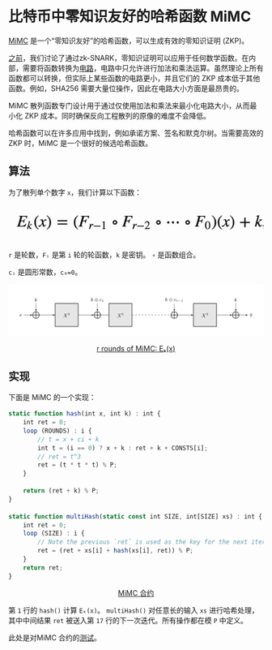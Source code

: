 # 比特币中零知识友好的哈希函数 MiMC

[MiMC](https://eprint.iacr.org/2016/492) 是一个“零知识友好”的哈希函数，可以生成有效的零知识证明 (ZKP)。

[之前](https://blog.csdn.net/freedomhero/article/details/125599764)，我们讨论了通过zk-SNARK，零知识证明可以应用于任何数学函数。在内部，需要将函数转换为[电路](https://electriccoin.co/blog/snark-explain5/)，电路中只允许进行加法和乘法运算。虽然理论上所有函数都可以转换，但实际上某些函数的电路更小，并且它们的 ZKP 成本低于其他函数。例如，SHA256 需要大量位操作，因此在电路大小方面是最昂贵的。

MiMC 散列函数专门设计用于通过仅使用加法和乘法来最小化电路大小，从而最小化 ZKP 成本。同时确保反向工程散列的原像的难度不会降低。

哈希函数可以在许多应用中找到，例如承诺方案、签名和默克尔树。当需要高效的 ZKP 时，MiMC 是一个很好的候选哈希函数。

## 算法

为了散列单个数字 `x`，我们计算以下函数：

![MIMC](./mimc.png)

`r` 是轮数，`Fᵢ` 是第 `i` 轮的轮函数，`k` 是密钥。 `∘` 是函数组合。

`cᵢ` 是圆形常数，`c₀=0`。

![](./round.png)

<center><a href="https://byt3bit.github.io/primesym/mimc/">r rounds of MiMC: Eₖ(x)</a></center>

## 实现

下面是 MiMC 的一个实现：

```js
static function hash(int x, int k) : int {
    int ret = 0;
    loop (ROUNDS) : i {
        // t = x + ci + k
        int t = (i == 0) ? x + k : ret + k + CONSTS[i];
        // ret = t^3
        ret = (t * t * t) % P;
    }

    return (ret + k) % P;
}

static function multiHash(static const int SIZE, int[SIZE] xs) : int {
    int ret = 0;
    loop (SIZE) : i {
        // Note the previous `ret` is used as the key for the next iteration.
        ret = (ret + xs[i] + hash(xs[i], ret)) % P;
    }
    return ret;
}
```

<center><a href="https://github.com/sCrypt-Inc/boilerplate/blob/master/contracts/mimc.scrypt">MiMC 合约</a></center>

第 `1` 行的 `hash()` 计算 `Eₖ(x)`。 `multiHash()` 对任意长的输入 `xs` 进行哈希处理，其中中间结果 `ret` 被送入第 `17` 行的下一次迭代。所有操作都在模 `P` 中定义。

此处是对MiMC 合约的[测试](https://github.com/sCrypt-Inc/boilerplate/blob/master/tests/js/mimc.scrypttest.js)。